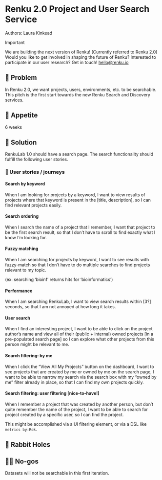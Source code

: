 # Renku 2.0 Project and User Search Service

Authors: Laura Kinkead

> [!IMPORTANT]
> We are building the next version of Renku! (Currently referred to Renku 2.0) Would
> you like to get involved in shaping the future of Renku? Interested to participate in our user
> research? Get in touch! hello@renku.io

## 🤔 Problem

In Renku 2.0, we want projects, users, environments, etc. to be searchable. This pitch is the first
start towards the new Renku Search and Discovery services.  

## 🍴 Appetite

6 weeks

## 🎯 Solution

RenkuLab 1.0 should have a search page. The search functionality should fulfill the following user
stories.

### 🚞 User stories / journeys

#### Search by keyword

When I am looking for projects by a keyword, I want to view results of projects where that keyword
is present in the [title, description], so I can find relevant projects easily.

#### Search ordering

When I search the name of a project that I remember, I want that project to be the first search
result, so that I don’t have to scroll to find exactly what I know I’m looking for.

#### Fuzzy matching

When I am searching for projects by keyword, I want to see results with fuzzy-match so that I don’t
have to do multiple searches to find projects relevant to my topic.

(ex: searching ‘bioinf’ returns hits for ‘bioinformatics’)

#### Performance

When I am searching RenkuLab, I want to view search results within [3?] seconds, so that I am not
annoyed at how long it takes.

#### User search

When I find an interesting project, I want to be able to click on the project author’s name and view
all of their (public + internal) owned projects [in a pre-populated search page] so I can explore
what other projects from this person might be relevant to me.

#### Search filtering: by me

When I click the “View All My Projects” button on the dashboard, I want to see projects that are
created by me or owned by me on the search page, I want to be able to narrow my search via the
search box with my “owned by me” filter already in place, so that I can find my own projects
quickly.

#### Search filtering: user filtering [nice-to-have!]

When I remember a project that was created by another person, but don’t quite remember the name of
the project, I want to be able to search for project created by a specific user, so I can find the
project.

This might be accomplished via a UI filtering element, or via a DSL like `metrics by:Rok`.

## 🐰 Rabbit Holes

## 🙅‍♀️ No-gos

Datasets will not be searchable in this first iteration.
